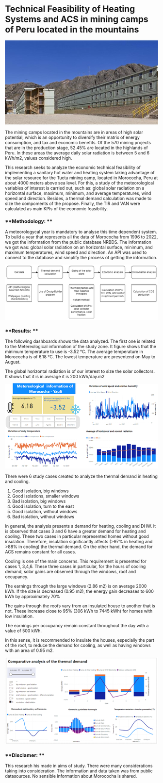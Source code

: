 # Technical Feasibility of Heating Systems and ACS in mining camps of Peru located in the mountains

<p align="center"> <img src = 'Sources\Morococha.jpg' /> </p>

The mining camps located in the mountains are in areas of high solar potential, which is an opportunity to diversify their matrix of energy consumption, and tax and economic benefits. Of the 570 mining projects that are in the production stage, 52.45% are located in the highlands of Peru. In these areas the average daily solar radiation is between 5 and 6 kWh/m2, values considered high.

This research seeks to analyze the economic technical feasibility of implementing a sanitary hot water and heating system taking advantage of the solar resource for the Tuctu mining camp, located in Morococha, Peru at about 4000 meters above sea level. For this, a study of the meteorological variables of interest is carried out, such as: global solar radiation on a horizontal surface, maximum, minimum, and average temperatures, wind speed and direction. Besides, a thermal demand calculation was made to size the compoments of the propose. Finally, the TIR and VAN were calculated as main KPIs of the economic feasibility. 

### **Methodology: **

A meteorologycal year is mandatory to analyse this time dependent system. To build a year that represents all the data of Morococha from 1996 to 2022, we got the information from the public database NRBDS. The information we got was: global solar radiation on an horizontal surface, minimum, and maximum temperatures, wind speed and direction. An API was used to connect to the database and simplify the process of getting the information. 

<p align="center"> <img src = 'Sources\Solar methodology.drawio.png' /> </p>


### **Results: **
The following dashboards shows the data analyzed.
The first one is related to the Metereological information of the study zone. It figure shows that the minimum temperature to use is -3.52 °C. The average temperature in Morococha is of 6.18 °C. The lowest temperature are presentend on May to August.

The global horizontal radiation is of our interest to size the solar collectors. It shows that it is in average it is 200 kWh/day.m2
<p align="center"> <img src = 'Sources\Metereologycal dashboard.png' /> </p>

There were 6 study cases created to analyze the thermal demand in heating and cooling. 
1. Good isolation, big windows
2. Good isolations, smaller windows
3. Bad isolation, big windows
4. Good isolation, turn to the east
5. Good isolation, without windows
6. Bad isolation, without windows

In general, the analysis presents a demand for heating, cooling and DHW. It is observed that cases 3 and 6 have a greater demand for heating and cooling. These two cases in particular represented homes without good insulation. Therefore, insulation significantly affects (>97% in heating and >88% in cooling) the thermal demand. On the other hand, the demand for ACS remains constant for all cases.

Cooling is one of the main concerns. This requirement is presented for cases 1, 3,4,6. These three cases in particular, for the hours of cooling demand, solar gains are observed through the windows, roof and occupancy.

The earnings through the large windows (2.86 m2) is on average 2000 kWh. If the size is decreased (0.95 m2), the energy gain decreases to 600 kWh by approximately 70%

The gains through the roofs vary from an insulated house to another that is not. These increase close to 95% (306 kWh to 7445 kWh) for homes with low insulation.

The earnings per occupancy remain constant throughout the day with a value of 500 kWh.

In this sense, it is recommended to insulate the houses, especially the part of the roof, to reduce the demand for cooling, as well as having windows with an area of ​​0.95 m2.


<p align="center"> <img src = 'Sources\thermal demand.png' /> </p>




### **Disclamer: **

This research his made in aims of study. There were many considerations taking into consideration. The information and data taken was from public datasources. No sensible information about Morococha is shared.

